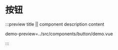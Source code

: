 # 按钮

:::preview title || component description content
 
demo-preview=../src/components/button/demo.vue
 
:::